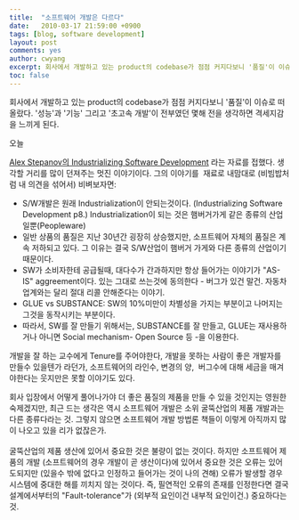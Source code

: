 ```yaml
---
title:  "소프트웨어 개발은 다르다"
date:   2010-03-17 21:59:00 +0900
tags: [blog, software development]
layout: post
comments: yes
author: cwyang
excerpt: 회사에서 개발하고 있는 product의 codebase가 점점 커지다보니 '품질'이 이슈로 떠올랐다. '성능'과 '기능' 그리고 '초고속 개발'이 전부였던 몇해 전을 생각하면 격세지감을 느끼게 된다.
toc: false
---
```

회사에서 개발하고 있는 product의 codebase가 점점 커지다보니 '품질'이 이슈로 떠올랐다. '성능'과 '기능' 그리고 '초고속 개발'이 전부였던 몇해 전을 생각하면 격세지감을 느끼게 된다.  
  
오늘

[Alex Stepanov의 Industrializing Software Development](http://www.stepanovpapers.com/Industrializing%20Software%20Development.pdf)
라는 자료를 접했다. 생각할 거리를 많이 던져주는 멋진 이야기이다. 그의 이야기를  재료로 내맘대로 (비빔밥처럼 내 의견을 섞어서) 비벼보자면:

-   S/W개발은 원래 Industrialization이 안되는것이다. (Industrializing Software Development p8.) Industrialization이 되는 것은 햄버거가게 같은 종류의 산업일뿐(Peopleware)
-   일반 상품의 품질은 지난 30년간 굉장히 상승했지만, 소프트웨어 자체의 품질은 계속 저하되고 있다. 그 이유는 결국 S/W산업이 햄버거 가게와 다른 종류의 산업이기 때문이다.
-   SW가 소비자한테 공급될때, 대다수가 간과하지만 항상 들어가는 이야기가 "AS-IS" aggreement이다. 있는 그대로 쓰는것에 동의한다 - 버그가 있건 말건. 자동차업계와는 달리 절대 리콜 안해준다는 이야기.
-   GLUE vs SUBSTANCE: SW의 10%미만이 차별성을 가지는 부분이고 나머지는 그것을 동작시키는 부분이다.
-   따라서, SW를 잘 만들기 위해서는, SUBSTANCE를 잘 만들고, GLUE는 재사용하거나 아니면 Social mechanism- Open Source 등 -을 이용한다.

개발을 잘 하는 교수에게 Tenure를 주어야한다, 개발을 못하는 사람이 좋은 개발자를 만들수 있을텐가 라던가, 소프트웨어의 라인수, 변경의 양,  버그수에 대해 세금을 매겨야한다는 웃지만은 못할 이야기도 있다.  
  
회사 입장에서 어떻게 풀어나가야 더 좋은 품질의 제품을 만들 수 있을 것인지는 영원한 숙제겠지만, 최근 드는 생각은 역시 소프트웨어 개발은 소위 굴뚝산업의 제품 개발과는 다른 종류다라는 것. 그렇지 않으면 소프트웨어 개발 방법론 책들이 이렇게 아직까지 많이 나오고 있을 리가 없잖은가.  
   
굴뚝산업의 제품 생산에 있어서 중요한 것은 불량이 없는 것이다. 하지만 소프트웨어 제품의 개발 (소프트웨어의 경우 개발이 곧 생산이다)에 있어서 중요한 것은 오류는 있어도되지만 (있을수 밖에 없다고 인정하고 들어가는 것이 나의 견해) 오류가 발생할 경우 시스템에 중대한 해를 끼치지 않는 것이다. 즉, 필연적인 오류의 존재를 인정한다면 결국 설계에서부터의 "Fault-tolerance"가 (외부적 요인이건 내부적 요인이건.) 중요하다는 것.
